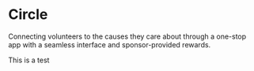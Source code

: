 # Circle
Connecting volunteers to the causes they care about through a one-stop app with a seamless interface and sponsor-provided rewards.

This is a test
